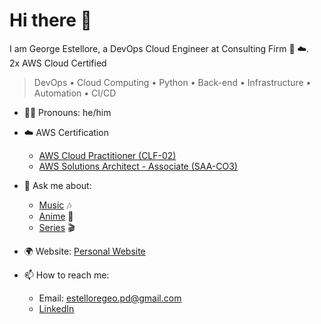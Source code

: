 # Hi there 👋 

I am George Estellore, a DevOps Cloud Engineer at Consulting Firm 🏢 ☁️. <br>
2x AWS Cloud Certified <br>
> DevOps • Cloud Computing • Python • Back-end • Infrastructure • Automation • CI/CD

- 🏳️‍🌈 Pronouns: he/him
- ☁️ AWS Certification
   - [AWS Cloud Practitioner (CLF-02)](https://www.credly.com/badges/949af3ae-4fd7-44f2-8b4f-f4e005431106/linked_in)  
   - [AWS Solutions Architect - Associate (SAA-CO3) ](https://www.credly.com/badges/0c452df7-4d8e-4c8d-81cd-91d15892347a)  
- 💬 Ask me about:
   - [Music](link-to-topic) 🎶
   - [Anime](link-to-topic) 🌸
   - [Series](link-to-topic) 🎬
     
- 🌍 Website: [Personal Website](https://jiography.github.io/geoestellore.github.io/)
- 📫 How to reach me:
   - Email: estelloregeo.pd@gmail.com
   - [LinkedIn](https://www.linkedin.com/in/george-iii-estellore/)
